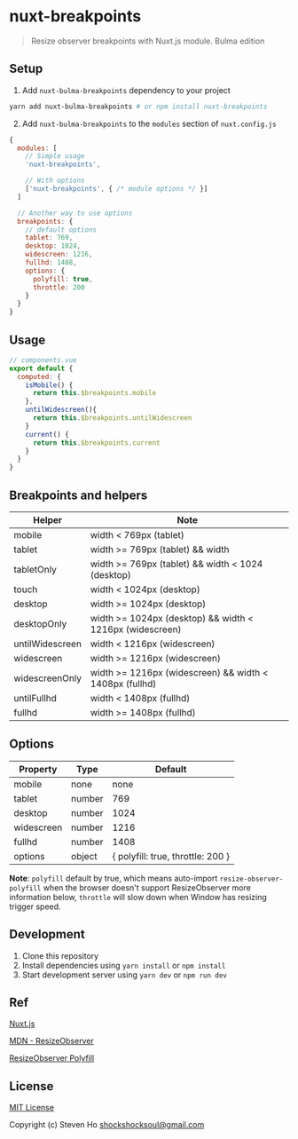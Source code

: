# nuxt-breakpoints

> Resize observer breakpoints with Nuxt.js module. Bulma edition

## Setup

1. Add `nuxt-bulma-breakpoints` dependency to your project

```bash
yarn add nuxt-bulma-breakpoints # or npm install nuxt-breakpoints
```

2. Add `nuxt-bulma-breakpoints` to the `modules` section of `nuxt.config.js`

```js
{
  modules: [
    // Simple usage
    'nuxt-breakpoints',

    // With options
    ['nuxt-breakpoints', { /* module options */ }]
  ]

  // Another way to use options
  breakpoints: {
    // default options
    tablet: 769,
    desktop: 1024,
    widescreen: 1216,
    fullhd: 1408,
    options: {
      polyfill: true,
      throttle: 200
    }
  }
}
```
## Usage
```js
// components.vue
export default {
  computed: {
    isMobile() {
      return this.$breakpoints.mobile
    },
    untilWidescreen(){
      return this.$breakpoints.untilWidescreen
    }
    current() {
      return this.$breakpoints.current
    }
  }
}
```

## Breakpoints and helpers

| Helper          | Note                                                     |
|-----------------|----------------------------------------------------------|
| mobile          | width < 769px (tablet)                                   |
| tablet          | width >= 769px (tablet) && width                         |
| tabletOnly      | width >= 769px (tablet) && width < 1024 (desktop)        |
| touch           | width < 1024px (desktop)                                 |
| desktop         | width >= 1024px (desktop)                                |
| desktopOnly     | width >= 1024px (desktop) && width < 1216px (widescreen) |
| untilWidescreen | width < 1216px (widescreen)                              |
| widescreen      | width >= 1216px (widescreen)                             |
| widescreenOnly  | width >= 1216px (widescreen) && width < 1408px (fullhd)  |
| untilFullhd     | width < 1408px (fullhd)                                  |
| fullhd          | width >= 1408px (fullhd)                                 |

## Options

| Property   | Type   | Default                           |
|------------|--------|-----------------------------------|
| mobile     | none   | none                              |
| tablet     | number | 769                               |
| desktop    | number | 1024                              |
| widescreen | number | 1216                              |
| fullhd     | number | 1408                              |
| options    | object | { polyfill: true, throttle: 200 } |

**Note**: `polyfill` default by true, which means auto-import `resize-observer-polyfill` when the browser doesn't support ResizeObserver more information below, `throttle` will slow down when Window has resizing trigger speed.

## Development

1. Clone this repository
2. Install dependencies using `yarn install` or `npm install`
3. Start development server using `yarn dev` or `npm run dev`

## Ref
[Nuxt.js](https://nuxtjs.org)

[MDN - ResizeObserver](https://developer.mozilla.org/en-US/docs/Web/API/ResizeObserver)

[ResizeObserver Polyfill](https://github.com/que-etc/resize-observer-polyfill)

## License

[MIT License](./LICENSE)

Copyright (c) Steven Ho <shockshocksoul@gmail.com>
